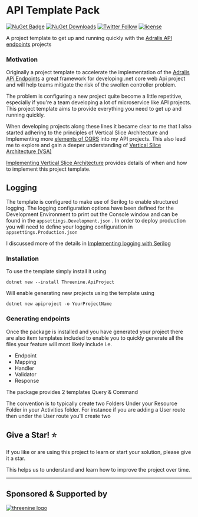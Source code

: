 # API Template Pack
[![NuGet Badge](https://buildstats.info/nuget/threenine.ApiProject)](https://www.nuget.org/packages/threenine.ApiProject/) [![NuGet Downloads](http://img.shields.io/nuget/dt/threenine.ApiProject.svg?style=flat)](https://www.nuget.org/packages/threenine.ApiProject/)  [![Twitter Follow](https://img.shields.io/twitter/follow/threenine39.svg?style=social?maxAge=2592000)](https://twitter.com/threenine39)
[![license](https://img.shields.io/github/license/threenine/api-template?color=blue&label=license&logo=Github&style=flat-square)](https://github.com/threenine/api-template/blob/master/README.md)

A project template to get up and running quickly with the [Adralis API endpoints](https://github.com/ardalis/ApiEndpoints "ASP.NET Core API Endpoints") projects 

### Motivation

Originally a project template to accelerate the implementation of the [Adralis APi Endpoints](https://github.com/ardalis/ApiEndpoints "ASP.NET Core API Endpoints") a great framework for developing .net core web Api project and will help teams mitigate the risk of the swollen controller problem.

The problem is configuring a new project quite become a little repetitive, especially if you're a team developing a lot of microservice like API projects. This project template aims to provide everything you need to get up and running quickly.

When developing projects along these lines it became clear to me that I also started adhering to the principles of Vertical Slice Architecture and Implementing more [elements of CQRS](https://garywoodfine.com/what-is-cqrs/ "What is CQRS | Gary Woodfine") into my API projects. This also lead me to explore and gain a deeper understanding of [Vertical Slice Architecture (VSA)](https://jimmybogard.com/vertical-slice-architecture/ "Vertical Slice Architecture | Jimmy Bogard")

[Implementing Vertical Slice Architecture](https://garywoodfine.com/implementing-vertical-slice-architecture/ "Implementing Vertical Slice Architecture | Gary Woodfine") provides details of when and how to implement this project template.

## Logging
The template is configured to make use of Serilog to enable structured logging. The logging configuration options have been defined for the Development Environment to print out the Console window and can be found in the `appsettings.Development.json`  . In order to deploy production you will need to define your logging configuration in `appsettings.Production.json`

I discussed more of the details in [Implementing logging with Serilog](https://garywoodfine.com/implementing-logging-with-serilog/ "Implementing logging with Serilog | Gary Woodfine")



### Installation
To use the template simply install it using
```text
dotnet new --install Threenine.ApiProject
 ```
Will enable generating new projects using the template using
```
dotnet new apiproject -o YourProjectName
```

### Generating endpoints
Once the package is installed and you have generated your project there are also item templates included to enable you to quickly generate all the files your feature will most likely include i.e.
* Endpoint
* Mapping
* Handler
* Validator
* Response

The package provides 2 templates   Query & Command

The convention is to typically create two Folders Under your Resource Folder in your Activities folder.  For instance if you are adding a User  route then under the User route you'll create two


## Give a Star! :star:

If you like or are using this project to learn or start your solution, please give it a star. 

This helps us to understand and learn how to improve the project over time.



-----------------------------------------------------------------------------------
## Sponsored & Supported by 
[![threenine logo](http://static.threenine.co.uk/img/github_footer.png)](https://threenine.co.uk/)

